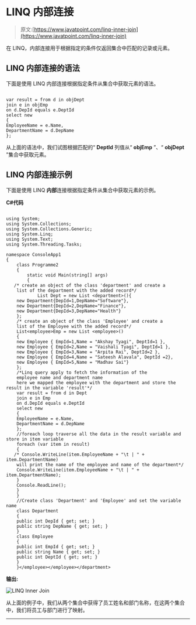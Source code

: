 # LINQ 内部连接

> 原文:[https://www.javatpoint.com/linq-inner-join](https://www.javatpoint.com/linq-inner-join)

在 LINQ，内部连接用于根据指定的条件仅返回集合中匹配的记录或元素。

## LINQ 内部连接的语法

下面是使用 LINQ 内部连接根据指定条件从集合中获取元素的语法。

```

var result = from d in objDept
join e in objEmp
on d.DepId equals e.DeptId
select new
{
EmployeeName = e.Name,
DepartmentName = d.DepName
};

```

从上面的语法中，我们试图根据匹配的“ **DeptId** 列值从“ **objEmp** ”、“ **objDept** ”集合中获取元素。

## LINQ 内部连接示例

下面是使用 LINQ **内部**连接根据指定条件从集合中获取元素的示例。

**C#代码**

```

using System;
using System.Collections;
using System.Collections.Generic;
using System.Linq;
using System.Text;
using System.Threading.Tasks;

namespace ConsoleApp1
{
    class Programme2
    {
        static void Main(string[] args)
        {
   /* create an object of the class 'department' and create a 
    list of the department with the added record*/
            List Dept = new List <department>(){
    new Department{DepId=1,DepName="Software"},
    new Department{DepId=2,DepName="Finance"},
    new Department{DepId=3,DepName="Health"}
    };
    /* create an object of the class 'Employee' and create a
    list of the Employee with the added record*/
    List<employee>Emp = new List <employee>()
    {
    new Employee { EmpId=1,Name = "Akshay Tyagi", DeptId=1 },
    new Employee { EmpId=2,Name = "Vaishali Tyagi", DeptId=1 },
    new Employee { EmpId=3,Name = "Arpita Rai", DeptId=2 },
    new Employee { EmpId=4,Name = "Sateesh Alavala", DeptId =2},
    new Employee { EmpId=5,Name = "Madhav Sai"}
    };
    /*Linq query apply to fetch the information of the
    employee name and department name
    here we mapped the employee with the department and store the result in the variable 'result'*/
    var result = from d in Dept
    join e in Emp
    on d.DepId equals e.DeptId
    select new
    {
    EmployeeName = e.Name,
    DepartmentName = d.DepName
    };
    //foreach loop traverse all the data in the result variable and store in item variable
    foreach (var item in result)
    {
   /* Console.WriteLine(item.EmployeeName + "\t | " + item.DepartmentName)
    will print the name of the employee and name of the department*/
    Console.WriteLine(item.EmployeeName + "\t | " + item.DepartmentName);
    }
    Console.ReadLine();
    }
    }
    //Create class 'Department' and 'Employee' and set the variable name
    class Department
    {
    public int DepId { get; set; }
    public string DepName { get; set; }
    }
    class Employee
    {
    public int EmpId { get; set; }
    public string Name { get; set; }
    public int DeptId { get; set; }
    }
    }</employee></employee></department> 
```

**输出:**

![LINQ Inner Join](../Images/ce9d33f6e6313b2ffc9b120977821d98.png)

从上面的例子中，我们从两个集合中获得了员工姓名和部门名称，在这两个集合中，我们将员工与部门进行了映射。

* * *